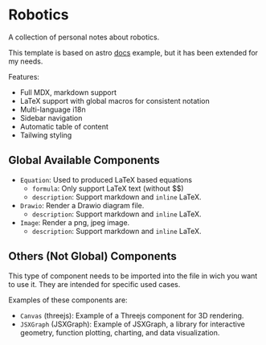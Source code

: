 # Robotics

A collection of personal notes about robotics.

This template is based on astro [docs](https://github.com/withastro/astro/tree/main/examples/docs) example, but it has been extended for my needs.

Features:
- Full MDX, markdown support
- LaTeX support with global macros for consistent notation
- Multi-language i18n
- Sidebar navigation
- Automatic table of content
- Tailwing styling

## Global Available Components

- `Equation`: Used to produced LaTeX based equations
    - `formula`: Only support LaTeX text (without $$)
    - `description`: Support markdown and `inline` LaTeX.
- `Drawio`: Render a Drawio diagram file.
    - `description`: Support markdown and `inline` LaTeX.
- `Image`: Render a png, jpeg image.
    - `description`: Support markdown and `inline` LaTeX.

## Others (Not Global) Components

This type of component needs to be imported into the file in wich you want to use it. They are intended for specific used cases.

Examples of these components are:
- `Canvas` (threejs): Example of a Threejs component for 3D rendering.
- `JSXGraph` (JSXGraph): Example of JSXGraph, a library for interactive geometry, function plotting, charting, and data visualization.
